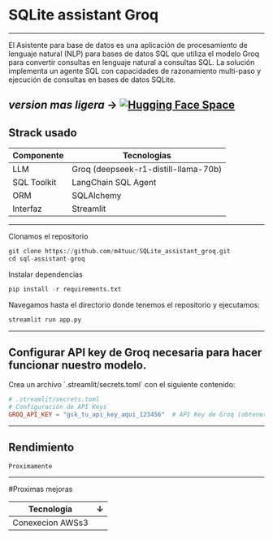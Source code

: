 # SQLite assistant Groq
---
El Asistente para base de datos es una aplicación de procesamiento de lenguaje natural (NLP) para bases de datos SQL que utiliza el modelo Groq para convertir consultas en lenguaje natural a consultas SQL. La solución implementa un agente SQL con capacidades de razonamiento multi-paso y ejecución de consultas en bases de datos SQLite.

_version mas ligera_ ->  [![Hugging Face Space](https://img.shields.io/badge/Hugging%20Face-Space-blue?logo=huggingface)](https://huggingface.co/spaces/M4tuuc/SQLite_assistant_groq)  
---
<h2>Strack usado</h2>

| Componente | Tecnologias |
| --- | --- |
| LLM | Groq (deepseek-r1-distill-llama-70b) |
| SQL Toolkit | LangChain SQL Agent |
| ORM | SQLAlchemy |
| Interfaz | Streamlit |

---
Clonamos el repositorio
```python
git clone https://github.com/m4tuuc/SQLite_assistant_groq.git
cd sql-assistant-groq
```

Instalar dependencias
```python
pip install -r requirements.txt
```

Navegamos hasta el directorio donde tenemos el repositorio y ejecutamos:
```python
streamlit run app.py
```

---

<h2>Configurar API key de Groq necesaria para hacer funcionar nuestro modelo.</h2>
Crea un archivo `.streamlit/secrets.toml` con el siguiente contenido:

```toml
# .streamlit/secrets.toml
# Configuración de API Keys
GROQ_API_KEY = "gsk_tu_api_key_aqui_123456"  # API Key de Groq (obtener en console.groq.com)

```
---
<h2>Rendimiento</h2>

```
Proximamente
```
---

#Proximas mejoras

| Tecnologia | ↓ |
| --- | --- |
| Conexecion AWSs3 |   |

